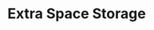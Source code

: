 ---
title: "Extra Space Storage"
url: /columbia/extra-space-storage-sparkleberry-lane/
shop: storage rental
---